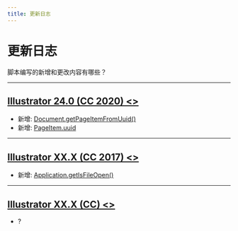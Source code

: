 ```yaml
---
title: 更新日志
---
```

# 更新日志

脚本编写的新增和更改内容有哪些？

---

## [Illustrator 24.0 (CC 2020) <>]()

- 新增: [Document.getPageItemFromUuid()](../jsobjref/Document.md#documentgetpageitemfromuuid)
- 新增: [PageItem.uuid](../jsobjref/PageItem.md#pageitemuuid)

---

## [Illustrator XX.X (CC 2017) <>]()

- 新增: [Application.getIsFileOpen()](../jsobjref/Application.md#applicationgetisfileopen)

---

## [Illustrator XX.X (CC) <>]()

- ?